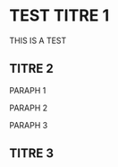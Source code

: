 TEST TITRE 1
===========

THIS IS A TEST

TITRE 2
---------------

PARAPH 1


PARAPH 2

PARAPH 3

TITRE 3
------------
